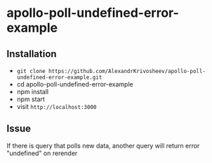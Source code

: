 # apollo-poll-undefined-error-example



## Installation

* `git clone https://github.com/AlexandrKrivosheev/apollo-poll-undefined-error-example.git`
* cd apollo-poll-undefined-error-example
* npm install
* npm start
* visit `http://localhost:3000`

## Issue
If there is query that polls new data, another query will return error "undefined" on rerender
